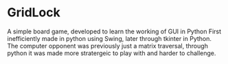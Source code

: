 # GridLock
A simple board game, developed to learn the working of GUI in Python
First inefficiently made in python using Swing, later through tkinter in Python. The computer opponent was previously just a matrix traversal, through python it was made more stratergeic to play with and harder to challenge.
